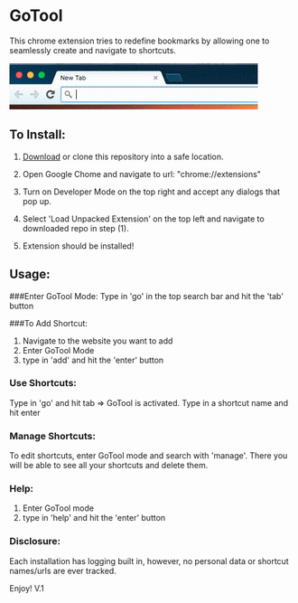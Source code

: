 GoTool
======
This chrome extension tries to redefine bookmarks by allowing one to seamlessly create and navigate to shortcuts.

![alt tag](https://github.com/siddhantdange/GoTool/blob/master/res/usage.gif)

To Install:
----------- 

1. <a href="https://github.com/siddhantdange/GoTool/archive/master.zip">Download</a> or clone this repository into a safe location.

2. Open Google Chome and navigate to url: "chrome://extensions"

3. Turn on Developer Mode on the top right and accept any dialogs that pop up.

4. Select 'Load Unpacked Extension' on the top left and navigate to downloaded repo in step (1).

5. Extension should be installed! 

Usage:
------

###Enter GoTool Mode:
Type in 'go' in the top search bar and hit the 'tab' button

###To Add Shortcut:
1. Navigate to the website you want to add
2. Enter GoTool Mode
3. type in 'add' and hit the 'enter' button

### Use Shortcuts:
Type in 'go' and hit tab => GoTool is activated. Type in a shortcut name and hit enter 

### Manage Shortcuts:
To edit shortcuts, enter GoTool mode and search with 'manage'. There you will be able to see all your shortcuts and delete them.

### Help:
1. Enter GoTool mode
2. type in 'help' and hit the 'enter' button

### Disclosure:
Each installation has logging built in, however, no personal data or shortcut names/urls are ever tracked.

Enjoy!
V.1

